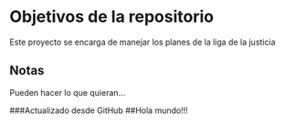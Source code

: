 # Objetivos de la repositorio

Este proyecto se encarga de manejar los planes de la liga de la justicia


## Notas
Pueden hacer lo que quieran...


###Actualizado desde GitHub
##Hola mundo!!!
